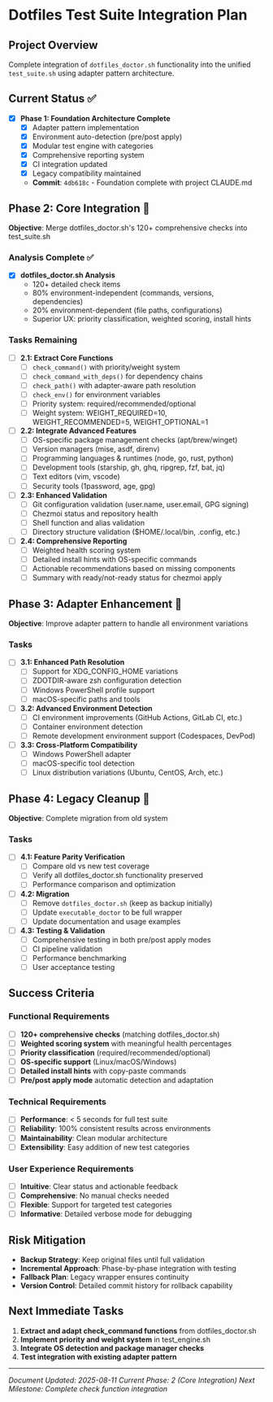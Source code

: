 # Dotfiles Test Suite Integration Plan

## Project Overview
Complete integration of `dotfiles_doctor.sh` functionality into the unified `test_suite.sh` using adapter pattern architecture.

## Current Status ✅
- [x] **Phase 1: Foundation Architecture Complete**
  - [x] Adapter pattern implementation
  - [x] Environment auto-detection (pre/post apply)
  - [x] Modular test engine with categories
  - [x] Comprehensive reporting system
  - [x] CI integration updated
  - [x] Legacy compatibility maintained
  - **Commit**: `4db618c` - Foundation complete with project CLAUDE.md

## Phase 2: Core Integration 🚧
**Objective**: Merge dotfiles_doctor.sh's 120+ comprehensive checks into test_suite.sh

### Analysis Complete ✅
- [x] **dotfiles_doctor.sh Analysis**
  - 120+ detailed check items
  - 80% environment-independent (commands, versions, dependencies)
  - 20% environment-dependent (file paths, configurations)
  - Superior UX: priority classification, weighted scoring, install hints

### Tasks Remaining
- [ ] **2.1: Extract Core Functions**
  - [ ] `check_command()` with priority/weight system
  - [ ] `check_command_with_deps()` for dependency chains
  - [ ] `check_path()` with adapter-aware path resolution
  - [ ] `check_env()` for environment variables
  - [ ] Priority system: required/recommended/optional
  - [ ] Weight system: WEIGHT_REQUIRED=10, WEIGHT_RECOMMENDED=5, WEIGHT_OPTIONAL=1

- [ ] **2.2: Integrate Advanced Features**
  - [ ] OS-specific package management checks (apt/brew/winget)
  - [ ] Version managers (mise, asdf, direnv)
  - [ ] Programming languages & runtimes (node, go, rust, python)
  - [ ] Development tools (starship, gh, ghq, ripgrep, fzf, bat, jq)
  - [ ] Text editors (vim, vscode)
  - [ ] Security tools (1password, age, gpg)

- [ ] **2.3: Enhanced Validation**
  - [ ] Git configuration validation (user.name, user.email, GPG signing)
  - [ ] Chezmoi status and repository health
  - [ ] Shell function and alias validation
  - [ ] Directory structure validation ($HOME/.local/bin, .config, etc.)

- [ ] **2.4: Comprehensive Reporting**
  - [ ] Weighted health scoring system
  - [ ] Detailed install hints with OS-specific commands
  - [ ] Actionable recommendations based on missing components
  - [ ] Summary with ready/not-ready status for chezmoi apply

## Phase 3: Adapter Enhancement 🔄
**Objective**: Improve adapter pattern to handle all environment variations

### Tasks
- [ ] **3.1: Enhanced Path Resolution**
  - [ ] Support for XDG_CONFIG_HOME variations
  - [ ] ZDOTDIR-aware zsh configuration detection
  - [ ] Windows PowerShell profile support
  - [ ] macOS-specific paths and tools

- [ ] **3.2: Advanced Environment Detection**
  - [ ] CI environment improvements (GitHub Actions, GitLab CI, etc.)
  - [ ] Container environment detection
  - [ ] Remote development environment support (Codespaces, DevPod)

- [ ] **3.3: Cross-Platform Compatibility**
  - [ ] Windows PowerShell adapter
  - [ ] macOS-specific tool detection
  - [ ] Linux distribution variations (Ubuntu, CentOS, Arch, etc.)

## Phase 4: Legacy Cleanup 🧹
**Objective**: Complete migration from old system

### Tasks
- [ ] **4.1: Feature Parity Verification**
  - [ ] Compare old vs new test coverage
  - [ ] Verify all dotfiles_doctor.sh functionality preserved
  - [ ] Performance comparison and optimization

- [ ] **4.2: Migration**
  - [ ] Remove `dotfiles_doctor.sh` (keep as backup initially)
  - [ ] Update `executable_doctor` to be full wrapper
  - [ ] Update documentation and usage examples

- [ ] **4.3: Testing & Validation**
  - [ ] Comprehensive testing in both pre/post apply modes
  - [ ] CI pipeline validation
  - [ ] Performance benchmarking
  - [ ] User acceptance testing

## Success Criteria
### Functional Requirements
- [ ] **120+ comprehensive checks** (matching dotfiles_doctor.sh)
- [ ] **Weighted scoring system** with meaningful health percentages
- [ ] **Priority classification** (required/recommended/optional)
- [ ] **OS-specific support** (Linux/macOS/Windows)
- [ ] **Detailed install hints** with copy-paste commands
- [ ] **Pre/post apply mode** automatic detection and adaptation

### Technical Requirements
- [ ] **Performance**: < 5 seconds for full test suite
- [ ] **Reliability**: 100% consistent results across environments
- [ ] **Maintainability**: Clean modular architecture
- [ ] **Extensibility**: Easy addition of new test categories

### User Experience Requirements
- [ ] **Intuitive**: Clear status and actionable feedback
- [ ] **Comprehensive**: No manual checks needed
- [ ] **Flexible**: Support for targeted test categories
- [ ] **Informative**: Detailed verbose mode for debugging

## Risk Mitigation
- **Backup Strategy**: Keep original files until full validation
- **Incremental Approach**: Phase-by-phase integration with testing
- **Fallback Plan**: Legacy wrapper ensures continuity
- **Version Control**: Detailed commit history for rollback capability

## Next Immediate Tasks
1. **Extract and adapt check_command functions** from dotfiles_doctor.sh
2. **Implement priority and weight system** in test_engine.sh
3. **Integrate OS detection and package manager checks**
4. **Test integration with existing adapter pattern**

---
*Document Updated: 2025-08-11*
*Current Phase: 2 (Core Integration)*
*Next Milestone: Complete check function integration*